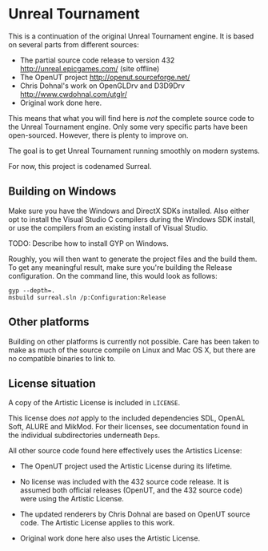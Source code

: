Unreal Tournament
=================

This is a continuation of the original Unreal Tournament engine. It is based
on several parts from different sources:

 * The partial source code release to version 432
   http://unreal.epicgames.com/ (site offline)
 * The OpenUT project
   http://openut.sourceforge.net/
 * Chris Dohnal's work on OpenGLDrv and D3D9Drv
   http://www.cwdohnal.com/utglr/
 * Original work done here.

This means that what you will find here is *not* the complete source code to
the Unreal Tournament engine. Only some very specific parts have been
open-sourced. However, there is plenty to improve on.

The goal is to get Unreal Tournament running smoothly on modern systems.

For now, this project is codenamed Surreal.


Building on Windows
-------------------

Make sure you have the Windows and DirectX SDKs installed. Also either opt to
install the Visual Studio C compilers during the Windows SDK install, or use
the compilers from an existing install of Visual Studio.

TODO: Describe how to install GYP on Windows.

Roughly, you will then want to generate the project files and the build them.
To get any meaningful result, make sure you're building the Release
configuration. On the command line, this would look as follows:

    gyp --depth=.
    msbuild surreal.sln /p:Configuration:Release


Other platforms
---------------

Building on other platforms is currently not possible. Care has been taken to
make as much of the source compile on Linux and Mac OS X, but there are no
compatible binaries to link to.


License situation
-----------------

A copy of the Artistic License is included in `LICENSE`.

This license does *not* apply to the included dependencies SDL, OpenAL Soft,
ALURE and MikMod. For their licenses, see documentation found in the
individual subdirectories underneath `Deps`.

All other source code found here effectively uses the Artistics License:

 * The OpenUT project used the Artistic License during its lifetime.

 * No license was included with the 432 source code release. It is assumed
   both official releases (OpenUT, and the 432 source code) were using the
   Artistic License.

 * The updated renderers by Chris Dohnal are based on OpenUT source code.
   The Artistic License applies to this work.

 * Original work done here also uses the Artistic License.

